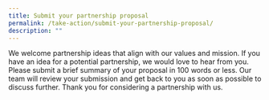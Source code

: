 ```yaml
---
title: Submit your partnership proposal
permalink: /take-action/submit-your-partnership-proposal/
description: ""
---
```

We welcome partnership ideas that align with our values and mission. If you have an idea for a potential partnership, we would love to hear from you. Please submit a brief summary of your proposal in 100 words or less. Our team will review your submission and get back to you as soon as possible to discuss further. Thank you for considering a partnership with us.